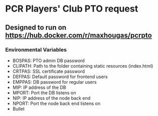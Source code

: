 # PCR Players' Club PTO request
## Designed to run on https://hub.docker.com/r/maxhougas/pcrpto
### Environmental Variables
  - BOSPAS: PTO admin DB password
  - CLIPATH: Path to the folder containing static resources (index.html)
  - CRTPAS: SSL certificate password
  - DEFPAS: Default password for frontend users
  - EMPPAS: DB password for regular users
  - MIP: IP address of the DB
  - MPORT: Port the DB listens on
  - NIP: IP address of the node back end
  - NPORT: Port the node back end listens on
- Bullet
